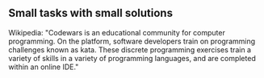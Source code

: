 ## Small tasks with small solutions

Wikipedia: "Codewars is an educational community for computer programming. On the platform, software developers train on programming challenges known as kata. These discrete programming exercises train a variety of skills in a variety of programming languages, and are completed within an online IDE."